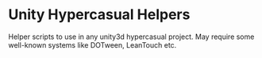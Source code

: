 # Unity Hypercasual Helpers
 Helper scripts to use in any unity3d hypercasual project. May require some well-known systems like DOTween, LeanTouch etc.